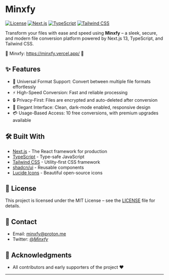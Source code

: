 # Minxfy 

[![License](https://img.shields.io/badge/license-MIT-blue.svg)](LICENSE)
[![Next.js](https://img.shields.io/badge/Next.js-13.0-blueviolet.svg)](https://nextjs.org/)
[![TypeScript](https://img.shields.io/badge/TypeScript-5.0-blue.svg)](https://www.typescriptlang.org/)
[![Tailwind CSS](https://img.shields.io/badge/Tailwind-3.0-38B2AC.svg)](https://tailwindcss.com/)

Transform your files with ease and speed using **Minxfy** – a sleek, secure, and modern file conversion platform powered by Next.js 13, TypeScript, and Tailwind CSS.

🚀 Minxfy: https://minxfy.vercel.app/ 🚀

## ✨ Features

- 🔁 Universal Format Support: Convert between multiple file formats effortlessly
- ⚡ High-Speed Conversion: Fast and reliable processing
- 🔒 Privacy-First: Files are encrypted and auto-deleted after conversion
- 🖤 Elegant Interface: Clean, dark-mode enabled, responsive design
- 💳 Usage-Based Access: 10 free conversions, with premium upgrades available

## 🛠️ Built With

- [Next.js](https://nextjs.org/) - The React framework for production
- [TypeScript](https://www.typescriptlang.org/) - Type-safe JavaScript
- [Tailwind CSS](https://tailwindcss.com/) - Utility-first CSS framework
- [shadcn/ui](https://ui.shadcn.com/) - Reusable components
- [Lucide Icons](https://lucide.dev/) - Beautiful open-source icons

## 📝 License

This project is licensed under the MIT License – see the [LICENSE](LICENSE) file for details.

## 📧 Contact

- Email: minxfy@proton.me
- Twitter: [@_Minxfy_](https://twitter.com/_Minxfy_)

## 🙏 Acknowledgments

- All contributors and early supporters of the project ❤️

---
